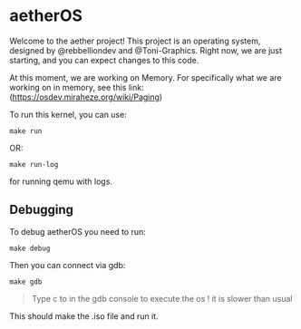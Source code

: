 # aetherOS

Welcome to the aether project! This project is an operating system, designed by @rebbelliondev and @Toni-Graphics. Right now, we are just starting, and you can expect changes to this code. 

At this moment, we are working on Memory. For specifically what we are working on in memory, see this link: (https://osdev.miraheze.org/wiki/Paging)

To run this kernel, you can use:

```
make run
```
OR:
```
make run-log
```
for running qemu with logs.

## Debugging
To debug aetherOS you need to run:
```
make debug
```
Then you can connect via gdb:
```
make gdb
```

> Type c to in the gdb console to execute the os
> ! it is slower than usual

This should make the .iso file and run it.

